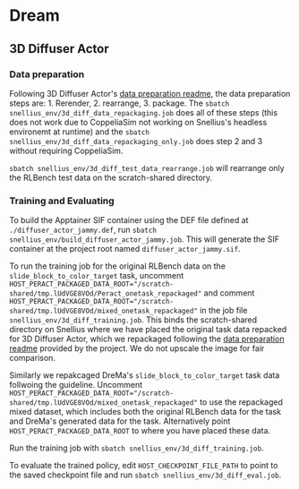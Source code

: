 # Dream



## 3D Diffuser Actor

### Data preparation
Following 3D Diffuser Actor's [data preparation readme](https://github.com/nickgkan/3d_diffuser_actor/blob/e3efaa9a5f7f6fe40de5511ca645295f7b0230b9/docs/DATA_PREPARATION_RLBENCH.md), the data preparation steps are: 1. Rerender, 2. rearrange, 3. package. The `sbatch snellius_env/3d_diff_data_repackaging.job` does all of these steps (this does not work due to CoppeliaSim not working on Snellius's headless environemt at runtime) and the `sbatch snellius_env/3d_diff_data_repackaging_only.job` does step 2 and 3 without requiring CoppeliaSim.

`sbatch snellius_env/3d_diff_test_data_rearrange.job` will rearrange only the RLBench test data on the scratch-shared directory.

### Training and Evaluating
To build the Apptainer SIF container using the DEF file defined at `./diffuser_actor_jammy.def`, run `sbatch snellius_env/build_diffuser_actor_jammy.job`. This will generate the SIF container at the project root named `diffuser_actor_jammy.sif`.

To run the training job for the original RLBench data on the `slide_block_to_color_target` task, uncomment `HOST_PERACT_PACKAGED_DATA_ROOT="/scratch-shared/tmp.lUdVGE8VOd/Peract_onetask_repackaged"` and comment `HOST_PERACT_PACKAGED_DATA_ROOT="/scratch-shared/tmp.lUdVGE8VOd/mixed_onetask_repackaged"` in the job file `snellius_env/3d_diff_training.job`. This binds the scratch-shared directory on Snellius where we have placed the original task data repacked for 3D Diffuser Actor, which we repackaged following the [data preparation readme](https://github.com/nickgkan/3d_diffuser_actor/blob/e3efaa9a5f7f6fe40de5511ca645295f7b0230b9/docs/DATA_PREPARATION_RLBENCH.md) provided by the project. We do not upscale the image for fair comparison.

Similarly we repakcaged DreMa's `slide_block_to_color_target` task data follwoing the guideline. Uncomment `HOST_PERACT_PACKAGED_DATA_ROOT="/scratch-shared/tmp.lUdVGE8VOd/mixed_onetask_repackaged"` to use the repackaged mixed dataset, which includes both the original RLBench data for the task and DreMa's generated data for the task. Alternatively point `HOST_PERACT_PACKAGED_DATA_ROOT` to where you have placed these data. 

Run the training job with `sbatch snellius_env/3d_diff_training.job`.

To evaluate the trained policy, edit `HOST_CHECKPOINT_FILE_PATH` to point to the saved checkpoint file and run `sbatch snellius_env/3d_diff_eval.job`.
